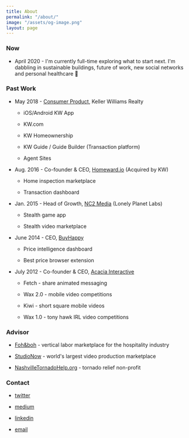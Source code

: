 ```yaml
---
title: About
permalink: "/about/"
image: "/assets/og-image.png"
layout: page
---
```


### Now

* April 2020 - I'm currently full-time exploring what to start next. I'm dabbling in sustainable buildings, future of work, new social networks and personal healthcare 🚀

### Past Work

* May 2018 - [Consumer Product](https://www.linkedin.com/posts/jaymehoffman_make-impact-in-real-estate-check-i-activity-6641050799554256896-f4II), Keller Williams Realty

  * iOS/Android KW App

  * KW.com

  * KW Homeownership

  * KW Guide / Guide Builder (Transaction platform)

  * Agent Sites

* Aug. 2016 - Co-founder & CEO, [Homeward.io](https://homeward.io/) (Acquired by KW)

  * Home inspection marketplace

  * Transaction dashboard

* Jan. 2015 - Head of Growth, [NC2 Media](http://nc2media.com/) (Lonely Planet Labs)

  * Stealth game app

  * Stealth video marketplace

* June 2014 - CEO, [BuyHappy](https://angel.co/buyhappy)

  * Price intelligence dashboard

  * Best price browser extension

* July 2012 - Co-founder & CEO, [Acacia Interactive](https://angel.co/acacia)

  * Fetch - share animated messaging

  * Wax 2.0 - mobile video competitions

  * Kiwi - short square mobile videos

  * Wax 1.0 - tony hawk IRL video competitions

### Advisor

* [Foh&boh](https://fohandboh.com/) - vertical labor marketplace for the hospitality industry

* [StudioNow](http://studionow.com/) - world's largest video production marketplace

* [NashvilleTornadoHelp.org](http://nashvilletornadohelp.org/) - tornado relief non-profit

### Contact

* [twitter](https://twitter.com/jaymehoffman)

* [medium](https://medium.com/@jaymehoffman)

* [linkedin](https://www.linkedin.com/in/jaymehoffman/)

* [email](mailto:Jayme(at)jaymehoffman.com)